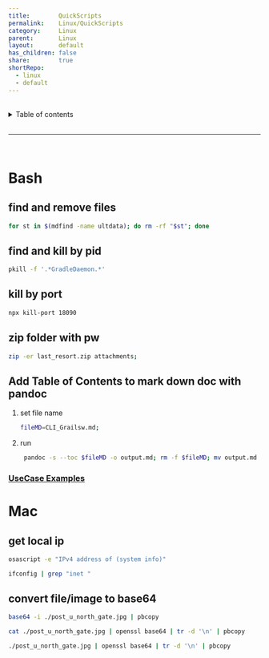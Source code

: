 ```yaml
---
title:        QuickScripts    
permalink:    Linux/QuickScripts    
category:     Linux    
parent:       Linux    
layout:       default    
has_children: false    
share:        true    
shortRepo:    
  - linux    
  - default    
---
```

    
    
<br/>    
    
<details markdown="block">    
<summary>    
Table of contents    
</summary>    
{: .text-delta }    
1. TOC    
{:toc}    
</details>    
    
<br/>    
    
***    
    
<br/>    
    
# Bash    
    
## find and remove files    
    
```bash    
for st in $(mdfind -name ultdata); do rm -rf "$st"; done    
```    
    
## find and kill by pid    
    
```bash    
pkill -f '.*GradleDaemon.*'    
```    
    
## kill by port    
    
```bash    
npx kill-port 18090    
```    
    
## zip folder with pw    
    
```bash    
zip -er last_resort.zip attachments;    
```    
    
## Add Table of Contents to mark down doc with pandoc    
    
1) set file name    
    ```bash    
    fileMD=CLI_Grailsw.md;    
    ```    
    
2) run    
    ```bash    
     pandoc -s --toc $fileMD -o output.md; rm -f $fileMD; mv output.md ./$fileMD;    
    ```    
    
### [UseCase Examples](https://gist.github.com/14paxton/0af2e0618a579d1cdc64d2b183af08e6)    
    
# Mac    
    
## get local ip    
    
```bash    
osascript -e "IPv4 address of (system info)"    
```    
    
```bash    
ifconfig | grep "inet "     
```    
    
## convert file/image to base64    
    
```bash    
base64 -i ./post_u_north_gate.jpg | pbcopy     
```    
    
```bash    
cat ./post_u_north_gate.jpg | openssl base64 | tr -d '\n' | pbcopy    
```    
    
```bash    
./post_u_north_gate.jpg | openssl base64 | tr -d '\n' | pbcopy        
```